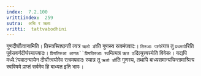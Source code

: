 ```yaml
---
index:  7.2.100
vrittiindex:  259
sutra:  अचि र ऋतः
vritti:  tattvabodhini 
---
```


गुणदीर्घोत्वानामिति। तिस्त्रस्तिष्ठन्ती त्यत्र `ऋतो ङी`ति गुणस्य रत्वमंपवादः। `तिरुआः पश्ये`त्यत्र तु `प्रथमयो`रिति पूर्वसवर्णदीर्घस्यापवादः। `प्रियतिरुआ आगतः``प्रियतिरुआः स्व`मित्यत्र `ऋत उ`दित्युत्त्वस्येति विवेकः। यद्यपि मध्ये.?पवादन्यायेन दीर्घोत्त्वयोरेव रत्वमपवादः स्यान्न तु `ऋतो ङी`ति गुणस्य, तथापि बाध्यसमान्यचिन्तामाश्रित्य स्वविषये प्राप्तं सर्वमेव हि बाध्यत इति भावः।

